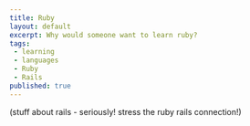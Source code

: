 ```yaml
---
title: Ruby
layout: default
excerpt: Why would someone want to learn ruby?
tags:
 - learning
 - languages
 - Ruby
 - Rails
published: true
---
```


(stuff about rails - seriously! stress the ruby rails connection!)
